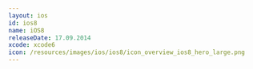 ```yaml
---
layout: ios
id: ios8
name: iOS8
releaseDate: 17.09.2014
xcode: xcode6
icon: /resources/images/ios/ios8/icon_overview_ios8_hero_large.png
---
```


